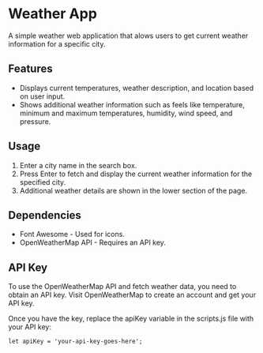 # Weather App

A simple weather web application that alows users to get current weather information for a specific city.

## Features

- Displays current temperatures, weather description, and location based on user input.
- Shows additional weather information such as feels like temperature, minimum and maximum temperatures, humidity, wind speed, and pressure.

## Usage

1. Enter a city name in the search box.
2. Press Enter to fetch and display the current weather information for the specified city.
3. Additional weather details are shown in the lower section of the page.

## Dependencies 

- Font Awesome - Used for icons.
- OpenWeatherMap API - Requires an API key.

## API Key

To use the OpenWeatherMap API and fetch weather data, you need to obtain an API key. Visit OpenWeatherMap to create an account and get your API key.

Once you have the key, replace the apiKey variable in the scripts.js file with your API key:
```
let apiKey = 'your-api-key-goes-here';
```